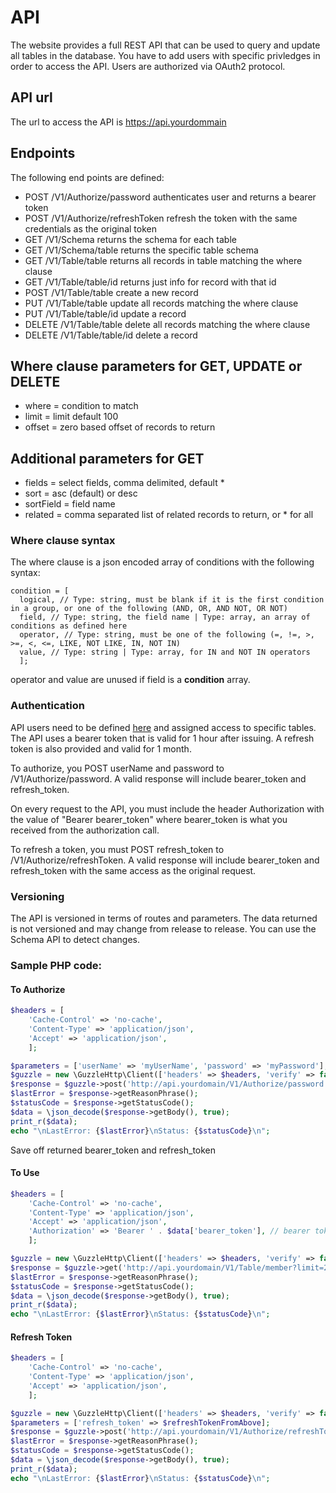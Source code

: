 # API

The website provides a full REST API that can be used to query and update all tables in the database.  You have to add users with specific privledges in order to access the API. Users are authorized via OAuth2 protocol.

## API url

The url to access the API is https://api.yourdommain

## Endpoints

The following end points are defined:

  * POST   /V1/Authorize/password authenticates user and returns a bearer token
  * POST   /V1/Authorize/refreshToken refresh the token with the same credentials as the original token
  * GET    /V1/Schema returns the schema for each table
  * GET    /V1/Schema/table returns the specific table schema
  * GET    /V1/Table/table returns all records in table matching the where clause
  * GET    /V1/Table/table/id returns just info for record with that id
  * POST   /V1/Table/table create a new record
  * PUT    /V1/Table/table update all records matching the where clause
  * PUT    /V1/Table/table/id update a record
  * DELETE /V1/Table/table delete all records matching the where clause
  * DELETE /V1/Table/table/id delete a record

## Where clause parameters for GET, UPDATE or DELETE
  * where = condition to match
  * limit = limit default 100
  * offset = zero based offset of records to return

## Additional parameters for GET
  * fields = select fields, comma delimited, default *
  * sort = asc (default) or desc
  * sortField = field name
  * related = comma separated list of related records to return, or * for all

### Where clause syntax
The where clause is a json encoded array of conditions with the following syntax:
```
condition = [
  logical, // Type: string, must be blank if it is the first condition in a group, or one of the following (AND, OR, AND NOT, OR NOT)
  field, // Type: string, the field name | Type: array, an array of conditions as defined here
  operator, // Type: string, must be one of the following (=, !=, >, >=, <, <=, LIKE, NOT LIKE, IN, NOT IN)
  value, // Type: string | Type: array, for IN and NOT IN operators
  ];
```
operator and value are unused if field is a **condition** array.

### Authentication

API users need to be defined [here](/System/API/users) and assigned access to specific tables. The API uses a bearer token that is valid for 1 hour after issuing.  A refresh token is also provided and valid for 1 month.

To authorize, you POST userName and password to /V1/Authorize/password. A valid response will include bearer_token and refresh_token.

On every request to the API, you must include the header Authorization with the value of "Bearer bearer_token" where bearer_token is what you received from the authorization call.

To refresh a token, you must POST refresh_token to /V1/Authorize/refreshToken.  A valid response will include bearer_token and refresh_token with the same access as the original request.

### Versioning
The API is versioned in terms of routes and parameters.  The data returned is not versioned and may change from release to release. You can use the Schema API to detect changes.

### Sample PHP code:
#### To Authorize
```php
$headers = [
	'Cache-Control' => 'no-cache',
	'Content-Type' => 'application/json',
	'Accept' => 'application/json',
	];

$parameters = ['userName' => 'myUserName', 'password' => 'myPassword'];
$guzzle = new \GuzzleHttp\Client(['headers' => $headers, 'verify' => false, 'http_errors' => false]);
$response = $guzzle->post('http://api.yourdomain/V1/Authorize/password', ['form_params' => $parameters, ]);
$lastError = $response->getReasonPhrase();
$statusCode = $response->getStatusCode();
$data = \json_decode($response->getBody(), true);
print_r($data);
echo "\nLastError: {$lastError}\nStatus: {$statusCode}\n";
````

Save off returned bearer_token and refresh_token

#### To Use
```php
$headers = [
	'Cache-Control' => 'no-cache',
	'Content-Type' => 'application/json',
	'Accept' => 'application/json',
	'Authorization' => 'Bearer ' . $data['bearer_token'], // bearer token from above $data
	];

$guzzle = new \GuzzleHttp\Client(['headers' => $headers, 'verify' => false, 'http_errors' => false]);
$response = $guzzle->get('http://api.yourdomain/V1/Table/member?limit=2&sortField=memberId&sort=d&related=membership');
$lastError = $response->getReasonPhrase();
$statusCode = $response->getStatusCode();
$data = \json_decode($response->getBody(), true);
print_r($data);
echo "\nLastError: {$lastError}\nStatus: {$statusCode}\n";
```

#### Refresh Token
```php
$headers = [
	'Cache-Control' => 'no-cache',
	'Content-Type' => 'application/json',
	'Accept' => 'application/json',
	];

$guzzle = new \GuzzleHttp\Client(['headers' => $headers, 'verify' => false, 'http_errors' => false]);
$parameters = ['refresh_token' => $refreshTokenFromAbove];
$response = $guzzle->post('http://api.yourdomain/V1/Authorize/refreshToken', ['form_params' => $parameters, ]);
$lastError = $response->getReasonPhrase();
$statusCode = $response->getStatusCode();
$data = \json_decode($response->getBody(), true);
print_r($data);
echo "\nLastError: {$lastError}\nStatus: {$statusCode}\n";
```
